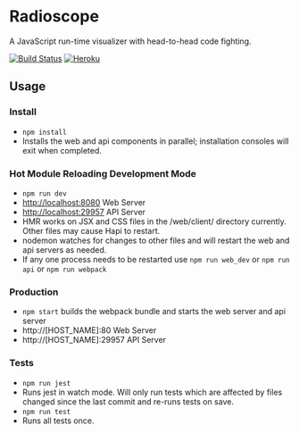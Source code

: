 # Radioscope
A JavaScript run-time visualizer with head-to-head code fighting.

[![Build Status](https://travis-ci.org/ZachMayer35/Radioscope.svg?branch=master)](https://travis-ci.org/ZachMayer35/Radioscope)
[![Heroku](http://heroku-badge.herokuapp.com/?app=radioscope&style=flat&svg=1&root=/strings)](http://radioscope.herokuapp.com)

## Usage

### Install

* `npm install` 
* Installs the web and api components in parallel; installation consoles will exit when completed.

### Hot Module Reloading Development Mode

* `npm run dev`
* [http://localhost:8080](http://localhost:8080) Web Server
* [http://localhost:29957](http://localhost:29957) API Server
* HMR works on JSX and CSS files in the /web/client/ directory currently. Other files may cause Hapi to restart.
* nodemon watches for changes to other files and will restart the web and api servers as needed.
* If any one process needs to be restarted use `npm run web_dev` or `npm run api` or `npm run webpack`

### Production

* `npm start` builds the webpack bundle and starts the web server and api server
* http://[HOST_NAME]:80 Web Server
* http://[HOST_NAME]:29957 API Server

### Tests

* `npm run jest`
* Runs jest in watch mode. Will only run tests which are affected by files changed since the last commit and re-runs tests on save.
* `npm run test`
* Runs all tests once.
